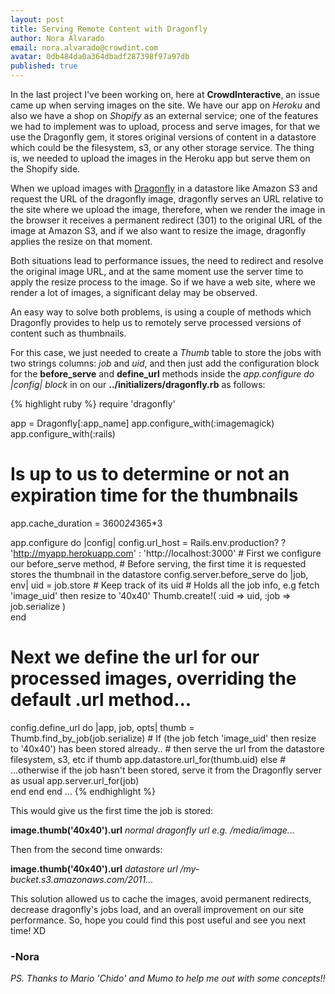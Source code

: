 ```yaml
---
layout: post
title: Serving Remote Content with Dragonfly
author: Nora Alvarado
email: nora.alvarado@crowdint.com
avatar: 0db484da0a364dbadf287398f97a97db
published: true
---
```

In the last project I've been working on, here at __CrowdInteractive__, an issue came up when serving images on the site. We have our app on _Heroku_ and also we have a shop on _Shopify_ as an external service; one of the features we had to implement was to upload, process and serve images, for that we use the Dragonfly gem, it stores original versions of content in a datastore which could be the filesystem, s3, or any other storage service. The thing is, we needed to upload the images in the Heroku app but serve them on the Shopify side.

When we upload images with [Dragonfly](https://github.com/markevans/dragonfly) in a datastore like Amazon S3 and request the URL of the dragonfly image, dragonfly serves an URL  relative to the site where we upload the image, therefore, when we render the image in the browser it receives a permanent redirect (301) to the original URL of the image at Amazon S3, and if we also want to resize the image, dragonfly applies the resize on that moment.

Both situations lead to performance issues, the need to redirect and resolve the original image URL, and at the same moment use the server time to apply the resize process to the image. So if we have a web site, where we render a lot of images, a significant delay may be observed.

An easy way to solve both problems, is using a couple of methods which Dragonfly provides to help us to remotely serve processed versions of content such as thumbnails. 

For this case, we just needed to create a _Thumb_ table to store the jobs with two strings columns:  _job_ and _uid_, and then just add the configuration block for the __before\_serve__ and __define\_url__ methods inside the _app.configure do |config| block_ in on our __../initializers/dragonfly.rb__ as follows:

{% highlight ruby %}
require 'dragonfly'

app = Dragonfly[:app_name]
app.configure_with(:imagemagick)
app.configure_with(:rails)

# Is up to us to determine or not an expiration time for the thumbnails
app.cache_duration = 3600*24*365*3 

app.configure do |config|
  config.url_host = Rails.env.production? ? 'http://myapp.herokuapp.com' : 'http://localhost:3000'
    # First we configure our before_serve method,
    # Before serving, the first time it is requested stores the thumbnail in the datastore
  config.server.before_serve do |job, env|
    uid = job.store
    # Keep track of its uid
    # Holds all the job info, e.g fetch 'image_uid' then resize to '40x40'
    Thumb.create!( :uid => uid, :job => job.serialize )    
  end

  # Next we define the url for our processed images, overriding the default .url method...
  config.define_url do |app, job, opts|
    thumb = Thumb.find_by_job(job.serialize) 
    # If (the job fetch 'image_uid' then resize to '40x40') has been stored already..
    # then serve the url from the datastore filesystem, s3, etc
    if thumb
      app.datastore.url_for(thumb.uid) 
    else
    # ...otherwise if the job hasn't been stored, serve it from the Dragonfly server as usual
      app.server.url_for(job)  
    end
  end
end
...
{% endhighlight %}

This would give us the first time the job is stored:

__image.thumb('40x40').url__  _normal dragonfly url e.g. /media/image..._

Then from the second time onwards:

__image.thumb('40x40').url__     _datastore url  /my-bucket.s3.amazonaws.com/2011…_

This solution allowed us to cache the images, avoid permanent redirects, decrease dragonfly's jobs load, and an overall improvement on our site performance. So, hope you could find this post useful and see you next time! XD

### -Nora

_PS. Thanks to Mario 'Chido' and Mumo to help me out with some concepts!!_
